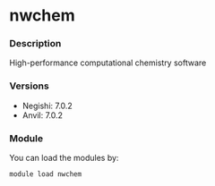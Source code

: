 # nwchem

### Description

High-performance computational chemistry software

### Versions

* Negishi: 7.0.2
* Anvil: 7.0.2

### Module

You can load the modules by:

```
module load nwchem
```